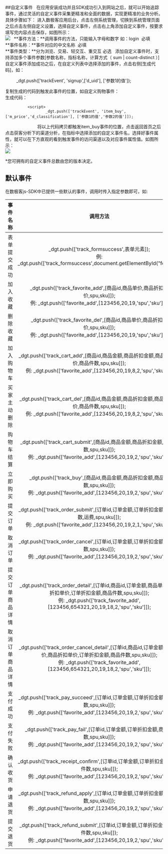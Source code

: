 ##自定义事件  
在应用安装成功并且SDK成功引入到网站之后，就可以开始追踪事件，通过灵活的自定义事件采集更精准和全面的数据，实现更精准的业务分析。具体步骤如下：
进入数极客应用后台，点击左侧系统管理，切换到系统管理页面之后点击左侧自定义设置，选择自定义事件，点击右上角添加自定义事件，按要求填写完内容点击保存，如图所示：  
![](http://www.shujike.com/images/event.jpg)   
**事件方法：**调用事件的方法，只能输入字母和数字 如：login  必填  
**事件名称：**事件对应的中文名称  必填  
**事件类型：**分为浏览、交易、轻交互、重交互 必选  
添加自定义事件时，支持添加多个事件参数[参数名称，指标名称，计算方式（ sum | count-distinct ）]
自定义事件添加成功之后，在自定义列表中选择添加的事件，点击右侧[生成代码]，如：
  
          _dgt.push(['trackEvent', 'signup',['d_uid'], ['参数1的值']);  
  
复制生成的代码到触发此事件的位置，如自定义购物事件：  
生成代码：

              <script>
                      _dgt.push(['trackEvent', 'item_buy',['m_price','d_classification'], ['参数1的值','参数2的值']]);
              </script>  
          
将以上代码拷贝都触发item_buy事件的位置，点击返回首页之后点击获客分析下的渠道分析，在指标中选择添加的自定义事件名，选择好事件属性，就可以在下方直观的看到触发事件的访问渠道以及对应事件属性值。如图所示：  
 ![](http://www.shujike.com/images/h5/qudao.png)  

*您可拥有的自定义事件总数由您的版本决定。

## 默认事件
在数极客js-SDK中已提供一些默认的事件，调用时传入指定参数即可，如:  
  
| 事件名称 |	调用方法 |
| :-------------: |:-------------:|
|表单提交成功|	_dgt.push(['track_formsuccess',表单元素]); <br /> 例: _dgt.push(['track_formsuccess',document.getElementById("form")]);|
| 加入收藏|	_dgt.push(['track_favorite_add',[商品id,商品单价,商品折扣单价,spu,sku]]); <br /> 例: _dgt.push(['favorite_add',[123456,20,19,'spu','sku']]);|
| 删除收藏|	_dgt.push(['track_favorite_del',[商品id,商品单价,商品折扣单价,spu,sku]]); <br /> 例: _dgt.push(['favorite_add',[123456,20,19,'spu','sku']]);|
|加入购物车|	_dgt.push(['track_cart_add',[商品id,商品金额,商品折扣金额,商品折扣单价,商品件数,spu,sku]]); <br /> 例: _dgt.push(['favorite_add',[123456,20,19,8,2,'spu','sku']]);|
|买家主动删除|	_dgt.push(['track_cart_del',[商品id,商品金额,商品折扣金额,商品折扣单价,商品件数,spu,sku]]); <br /> 例: _dgt.push(['favorite_add',[123456,20,19,8,2,'spu','sku']]);|
|购物车结算|	_dgt.push(['track_cart_submit',[商品id,商品金额,商品折扣金额,商品件数,spu,sku]]); <br /> 例: _dgt.push(['favorite_add',[123456,20,19,2,'spu','sku']]);|']]);|
|立即购买|	_dgt.push(['track_buy',[商品id,商品金额,商品折扣金额,商品件数,spu,sku]]); <br /> 例: _dgt.push(['favorite_add',[123456,20,19,2,'spu','sku']]);|
|提交订单|	_dgt.push(['track_order_submit',[订单id,订单金额,订单折扣金额,商品件数,运费,spu,sku]]); <br /> 例: _dgt.push(['favorite_add',[123456,20,19,2,1,'spu','sku']]);|
|取消订单|	_dgt.push(['track_order_cancel',[订单id,订单金额,订单折扣金额,商品件数,spu,sku]]); <br /> 例: _dgt.push(['favorite_add',[123456,20,19,2,'spu','sku']]);|
|提交订单商品详情|	_dgt.push(['track_order_detail',[订单id,商品id,订单金额,商品单价,商品折扣单价,订单折扣金额,商品件数,spu,sku]]); <br /> 例: _dgt.push(['track_favorite_add',[123456,654321,20,19,18,2,'spu','sku']]);|
|取消订单商品详情|	_dgt.push(['track_order_cancel_detail',[订单id,商品id,订单金额,商品单价,商品折扣单价,订单折扣金额,商品件数,spu,sku]]); <br /> 例: _dgt.push(['track_favorite_add',[123456,654321,20,19,18,2,'spu','sku']]);|
|支付成功|	_dgt.push(['track_pay_succeed',[订单id,订单金额,订单折扣金额,商品件数,spu,sku]]); <br /> 例: _dgt.push(['favorite_add',[123456,20,19,2,'spu','sku']]);|
|支付失败|	_dgt.push(['track_pay_fail',[订单id,订单金额,订单折扣金额,商品件数,spu,sku]]); <br /> 例: _dgt.push(['favorite_add',[123456,20,19,2,'spu','sku']]);|
|确认收货|	_dgt.push(['track_receipt_confirm',[订单id,订单金额,订单折扣金额,商品件数,spu,sku]]); <br /> 例: _dgt.push(['favorite_add',[123456,20,19,2,'spu','sku']]);|
|申请退货|	_dgt.push(['track_refund_apply',[订单id,订单金额,订单折扣金额,商品件数,spu,sku]]); <br /> 例: _dgt.push(['favorite_add',[123456,20,19,2,'spu','sku']]);|
|提交退货|	_dgt.push(['track_refund_submit',[订单id,订单金额,订单折扣金额,商品件数,spu,sku]]); <br /> 例: _dgt.push(['favorite_add',[123456,20,19,2,'spu','sku']]);|
